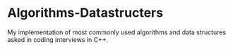 # Algorithms-Datastructers
My implementation of most commonly used algorithms and data structures asked in coding interviews in C++.
